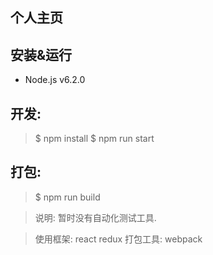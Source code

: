 ## 个人主页

## 安装&运行
* Node.js v6.2.0

## 开发:

> $ npm install
> $ npm run start

## 打包:

> $ npm run build

> 说明: 暂时没有自动化测试工具.

> 使用框架: react redux
> 打包工具: webpack

